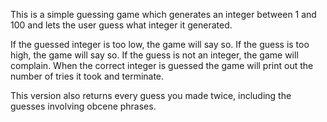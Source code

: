 This is a simple guessing game which generates an integer between 1 and 100 and lets the user guess what integer it generated.

If the guessed integer is too low, the game will say so. 
If the guess is too high, the game will say so. 
If the guess is not an integer, the game will complain.
When the correct integer is guessed the game will print out the number of tries it took and terminate.


This version also returns every guess you made twice, including the guesses involving obcene phrases. 